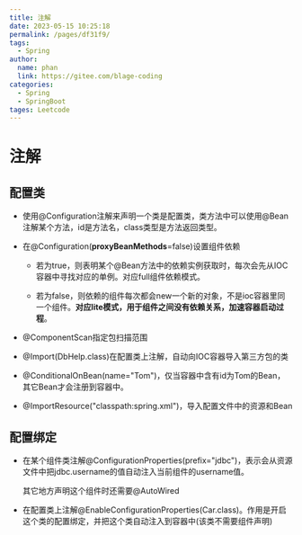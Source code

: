 ```yaml
---
title: 注解
date: 2023-05-15 10:25:18
permalink: /pages/df31f9/
tags: 
  - Spring
author: 
  name: phan
  link: https://gitee.com/blage-coding
categories: 
  - Spring
  - SpringBoot
tages: Leetcode
---
```

# 注解
## 配置类

- 使用@Configuration注解来声明一个类是配置类，类方法中可以使用@Bean注解某个方法，id是方法名，class类型是方法返回类型。

- 在@Configuration(**proxyBeanMethods**=false)设置组件依赖

  - 若为true，则表明某个@Bean方法中的依赖实例获取时，每次会先从IOC容器中寻找对应的单例。对应full组件依赖模式。

  - 若为false，则依赖的组件每次都会new一个新的对象，不是ioc容器里同一个组件。**对应lite模式，用于组件之间没有依赖关系，加速容器启动过程**。

- @ComponentScan指定包扫描范围

- @Import(DbHelp.class)在配置类上注解，自动向IOC容器导入第三方包的类

- @ConditionalOnBean(name="Tom")，仅当容器中含有id为Tom的Bean，其它Bean才会注册到容器中。

- @ImportResource("classpath:spring.xml")，导入配置文件中的资源和Bean

## 配置绑定

- 在某个组件类注解@ConfigurationProperties(prefix="jdbc")，表示会从资源文件中把jdbc.username的值自动注入当前组件的username值。

  其它地方声明这个组件时还需要@AutoWired

- 在配置类上注解@EnableConfigurationProperties(Car.class)。作用是开启这个类的配置绑定，并把这个类自动注入到容器中(该类不需要组件声明)